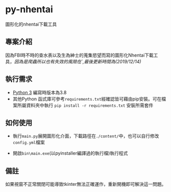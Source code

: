 
# py-nhentai

 圖形化的nhentai下載工具

## 專案介紹

因為FBI時不時的查水表以及生為紳士的蒐集慾望而寫的圖形化Nhentai下載工具，*因為是爬蟲所以也有失效的風險在`,最後更新時間為(2019/12/14)*

## 執行需求

- [Python 3](https://www.python.org/) 編寫時版本為3.8
- 其他Python 函式庫可參考`requirements.txt`經確認皆可藉由pip安裝。可在檔案所屬資料夾中執行 `pip install -r requirements.txt` 安裝所需套件

## 如何使用  

- 執行`main.py`展開圖形化介面，下載路徑在`./content/`中，也可以自行修改`config.yml`檔案

- 開啟`bin\main.exe`(以pyinstaller編譯過的執行檔)執行程式

## 備註

如果視窗不正常關閉可能導致tkinter無法正確運作，重新開機即可解決這一問題。
